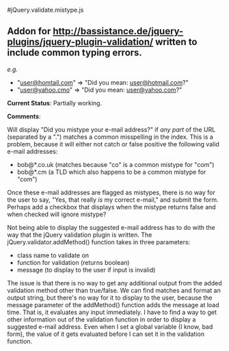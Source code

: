 #jQuery.validate.mistype.js
## Addon for http://bassistance.de/jquery-plugins/jquery-plugin-validation/ written to include common typing errors.

_e.g._

  * "user@homtail.com" => "Did you mean: user@hotmail.com?"
  * "user@yahoo.cmo" => "Did you mean: user@yahoo.com?"

**Current Status**: Partially working.

**Comments**: 

Will display "Did you mistype your e-mail address?" if _any part_ of the URL (separated by a ".") matches a common misspelling in the index. This is a problem, because it will either not catch or false positive the following valid e-mail addresses:

  * bob@*.co.uk (matches because "co" is a common mistype for "com")
  * bob@*.cm (a TLD which also happens to be a common mistype for "com")
  
Once these e-mail addresses are flagged as mistypes, there is no way for the user to say, "Yes, that really _is_ my correct e-mail," and submit the form. Perhaps add a checkbox that displays when the mistype returns false and when checked will ignore mistype?

Not being able to display the suggested e-mail address has to do with the way that the jQuery validation plugin is written. The jQuery.validator.addMethod() function takes in three parameters:

  * class name to validate on
  * function for validation (returns boolean)  
  * message (to display to the user if input is invalid)
  
The issue is that there is no way to get any additional output from the added validation method other than true/false.  We can find matches and format an output string, but there's no way for it to display to the user, because the message parameter of the addMethod() function adds the message at load time. That is, it evaluates any input immediately. I have to find a way to get other information out of the validation function in order to display a suggested e-mail address. Even when I set a global variable (I know, bad form), the value of it gets evaluated before I can set it in the validation function.